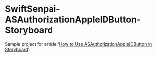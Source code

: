 # SwiftSenpai-ASAuthorizationAppleIDButton-Storyboard
Sample project for article '[How to Use ASAuthorizationAppleIDButton in Storyboard](https://swiftsenpai.com/xcode/asauthorizationappleidbutton-in-storyboard/)'.
